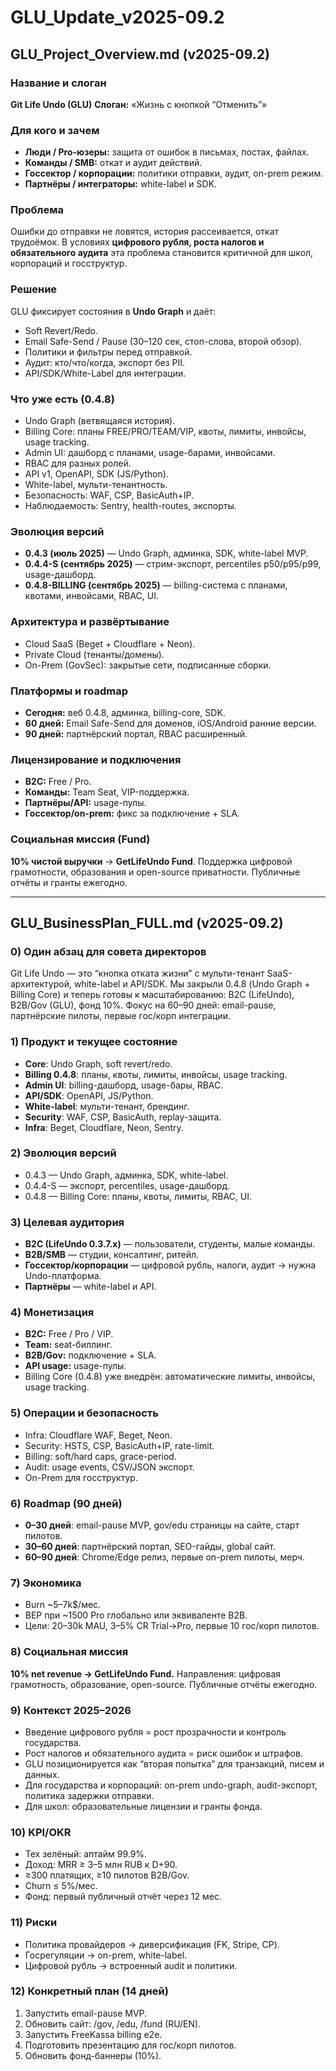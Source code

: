 # GLU_Update_v2025-09.2

## GLU_Project_Overview.md (v2025-09.2)

### Название и слоган
**Git Life Undo (GLU)**
**Слоган:** «Жизнь с кнопкой “Отменить”»

### Для кого и зачем
- **Люди / Pro-юзеры:** защита от ошибок в письмах, постах, файлах.
- **Команды / SMB:** откат и аудит действий.
- **Госсектор / корпорации:** политики отправки, аудит, on-prem режим.
- **Партнёры / интеграторы:** white-label и SDK.

### Проблема
Ошибки до отправки не ловятся, история рассеивается, откат трудоёмок.
В условиях **цифрового рубля, роста налогов и обязательного аудита** эта проблема становится критичной для школ, корпораций и госструктур.

### Решение
GLU фиксирует состояния в **Undo Graph** и даёт:
- Soft Revert/Redo.
- Email Safe-Send / Pause (30–120 сек, стоп-слова, второй обзор).
- Политики и фильтры перед отправкой.
- Аудит: кто/что/когда, экспорт без PII.
- API/SDK/White-Label для интеграции.

### Что уже есть (0.4.8)
- Undo Graph (ветвящаяся история).
- Billing Core: планы FREE/PRO/TEAM/VIP, квоты, лимиты, инвойсы, usage tracking.
- Admin UI: дашборд с планами, usage-барами, инвойсами.
- RBAC для разных ролей.
- API v1, OpenAPI, SDK (JS/Python).
- White-label, мульти-тенантность.
- Безопасность: WAF, CSP, BasicAuth+IP.
- Наблюдаемость: Sentry, health-routes, экспорты.

### Эволюция версий
- **0.4.3 (июль 2025)** — Undo Graph, админка, SDK, white-label MVP.
- **0.4.4-S (сентябрь 2025)** — стрим-экспорт, percentiles p50/p95/p99, usage-дашборд.
- **0.4.8-BILLING (сентябрь 2025)** — billing-система с планами, квотами, инвойсами, RBAC, UI.

### Архитектура и развёртывание
- Cloud SaaS (Beget + Cloudflare + Neon).
- Private Cloud (тенанты/домены).
- On-Prem (GovSec): закрытые сети, подписанные сборки.

### Платформы и roadmap
- **Сегодня:** веб 0.4.8, админка, billing-core, SDK.
- **60 дней:** Email Safe-Send для доменов, iOS/Android ранние версии.
- **90 дней:** партнёрский портал, RBAC расширенный.

### Лицензирование и подключения
- **B2C:** Free / Pro.
- **Команды:** Team Seat, VIP-поддержка.
- **Партнёры/API:** usage-пулы.
- **Госсектор/on-prem:** фикс за подключение + SLA.

### Социальная миссия (Fund)
**10% чистой выручки** → **GetLifeUndo Fund**.
Поддержка цифровой грамотности, образования и open-source приватности.
Публичные отчёты и гранты ежегодно.

---

## GLU_BusinessPlan_FULL.md (v2025-09.2)

### 0) Один абзац для совета директоров
Git Life Undo — это “кнопка отката жизни” с мульти-тенант SaaS-архитектурой, white-label и API/SDK.
Мы закрыли 0.4.8 (Undo Graph + Billing Core) и теперь готовы к масштабированию: B2C (LifeUndo), B2B/Gov (GLU), фонд 10%.
Фокус на 60–90 дней: email-pause, партнёрские пилоты, первые гос/корп интеграции.

### 1) Продукт и текущее состояние
- **Core**: Undo Graph, soft revert/redo.
- **Billing 0.4.8**: планы, квоты, лимиты, инвойсы, usage tracking.
- **Admin UI**: billing-дашборд, usage-бары, RBAC.
- **API/SDK**: OpenAPI, JS/Python.
- **White-label**: мульти-тенант, брендинг.
- **Security**: WAF, CSP, BasicAuth, replay-защита.
- **Infra**: Beget, Cloudflare, Neon, Sentry.

### 2) Эволюция версий
- 0.4.3 — Undo Graph, админка, SDK, white-label.
- 0.4.4-S — экспорт, percentiles, usage-дашборд.
- 0.4.8 — Billing Core: планы, квоты, лимиты, RBAC, UI.

### 3) Целевая аудитория
- **B2C (LifeUndo 0.3.7.x)** — пользователи, студенты, малые команды.
- **B2B/SMB** — студии, консалтинг, ритейл.
- **Госсектор/корпорации** — цифровой рубль, налоги, аудит → нужна Undo-платформа.
- **Партнёры** — white-label и API.

### 4) Монетизация
- **B2C:** Free / Pro / VIP.
- **Team:** seat-биллинг.
- **B2B/Gov:** подключение + SLA.
- **API usage:** usage-пулы.
- Billing Core (0.4.8) уже внедрён: автоматические лимиты, инвойсы, usage tracking.

### 5) Операции и безопасность
- Infra: Cloudflare WAF, Beget, Neon.
- Security: HSTS, CSP, BasicAuth+IP, rate-limit.
- Billing: soft/hard caps, grace-period.
- Audit: usage events, CSV/JSON экспорт.
- On-Prem для госструктур.

### 6) Roadmap (90 дней)
- **0–30 дней**: email-pause MVP, gov/edu страницы на сайте, старт пилотов.
- **30–60 дней**: партнёрский портал, SEO-гайды, global сайт.
- **60–90 дней**: Chrome/Edge релиз, первые on-prem пилоты, мерч.

### 7) Экономика
- Burn ~5–7k$/мес.
- BEP при ~1500 Pro глобально или эквиваленте B2B.
- Цели: 20–30k MAU, 3–5% CR Trial→Pro, первые 10 гос/корп пилотов.

### 8) Социальная миссия
**10% net revenue → GetLifeUndo Fund.**
Направления: цифровая грамотность, образование, open-source.
Публичные отчёты ежегодно.

### 9) Контекст 2025–2026
- Введение цифрового рубля = рост прозрачности и контроль государства.
- Рост налогов и обязательного аудита = риск ошибок и штрафов.
- GLU позиционируется как “вторая попытка” для транзакций, писем и данных.
- Для государства и корпораций: on-prem undo-graph, audit-экспорт, политика задержки отправки.
- Для школ: образовательные лицензии и гранты фонда.

### 10) KPI/OKR
- Тех зелёный: аптайм 99.9%.
- Доход: MRR ≥ 3–5 млн RUB к D+90.
- ≥300 платящих, ≥10 пилотов B2B/Gov.
- Churn ≤ 5%/мес.
- Фонд: первый публичный отчёт через 12 мес.

### 11) Риски
- Политика провайдеров → диверсификация (FK, Stripe, CP).
- Госрегуляции → on-prem, white-label.
- Цифровой рубль → встроенный audit и политики.

### 12) Конкретный план (14 дней)
1. Запустить email-pause MVP.
2. Обновить сайт: /gov, /edu, /fund (RU/EN).
3. Запустить FreeKassa billing e2e.
4. Подготовить презентацию для гос/корп пилотов.
5. Обновить фонд-баннеры (10%).
